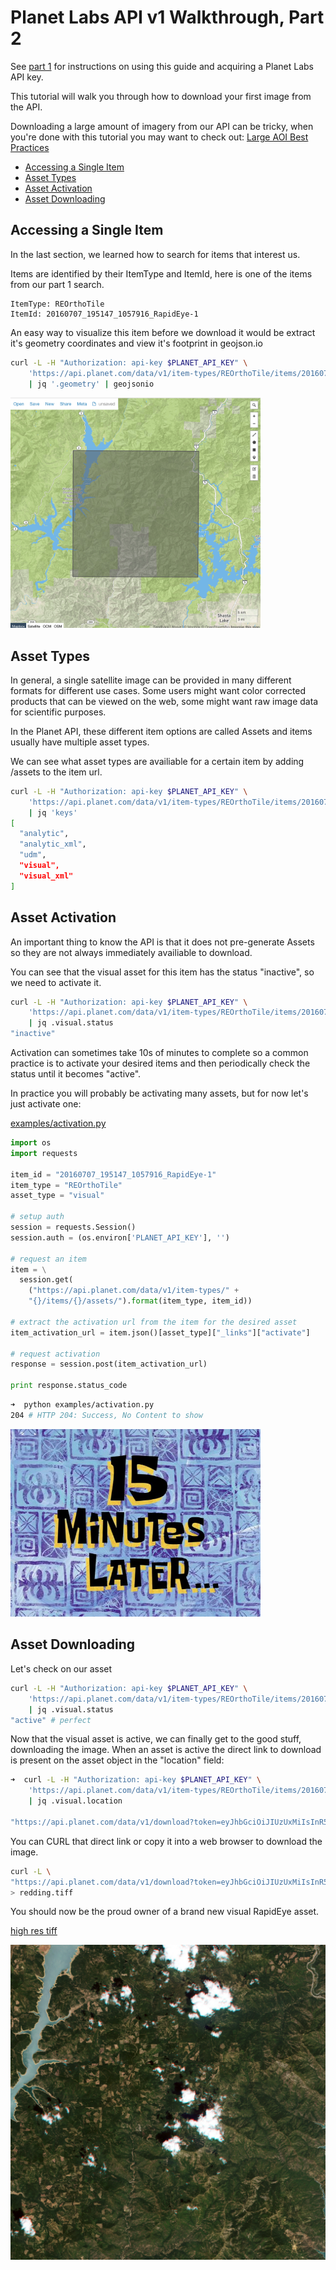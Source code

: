 # Planet Labs API v1 Walkthrough, Part 2

See [part 1](intro_part_1_search.md) for instructions on using this guide and acquiring a Planet Labs API key.

This tutorial will walk you through how to download your first image from the API. 

Downloading a large amount of imagery from our API can be tricky, when you're done with this tutorial you may want to check out: [Large AOI Best Practices](large_aoi_best_practices.md)

* [Accessing a Single Item](#single)
* [Asset Types](#types)
* [Asset Activation](#activate)
* [Asset Downloading](#download)


<a name="single"></a>
## Accessing a Single Item
In the last section, we learned how to search for items that interest us. 

Items are identified by their ItemType and ItemId, here is one of the items from our part 1 search.

```
ItemType: REOrthoTile
ItemId: 20160707_195147_1057916_RapidEye-1
```

An easy way to visualize this item before we download it would be extract it's geometry coordinates and view it's footprint in geojson.io

```sh
curl -L -H "Authorization: api-key $PLANET_API_KEY" \
    'https://api.planet.com/data/v1/item-types/REOrthoTile/items/20160707_195147_1057916_RapidEye-1' \
    | jq '.geometry' | geojsonio
```

<img src="../images/geojson3.png" style="width: 400px;"/>


<a name="types"></a>
## Asset Types

In general, a single satellite image can be provided in many different formats for different use cases. Some users might want color corrected products that can be viewed on the web, some might want raw image data for scientific purposes.

In the Planet API, these different item options are called Assets and items usually have multiple asset types.

We can see what asset types are availiable for a certain item by adding /assets to the item url.

```sh
curl -L -H "Authorization: api-key $PLANET_API_KEY" \
    'https://api.planet.com/data/v1/item-types/REOrthoTile/items/20160707_195147_1057916_RapidEye-1/assets' \
    | jq 'keys'
[
  "analytic",
  "analytic_xml",
  "udm",
  "visual",
  "visual_xml"
]
```

<a name="activate"></a>
## Asset Activation

An important thing to know the API is that it does not pre-generate Assets so they are not always immediately availiable to download. 

You can see that the visual asset for this item has the status "inactive", so we need to activate it.


```sh
curl -L -H "Authorization: api-key $PLANET_API_KEY" \
    'https://api.planet.com/data/v1/item-types/REOrthoTile/items/20160707_195147_1057916_RapidEye-1/assets/' \
    | jq .visual.status
"inactive"
```

Activation can sometimes take 10s of minutes to complete so a common practice is to activate your desired items and then periodically check the status until it becomes "active".

In practice you will probably be activating many assets, but for now let's just activate one:

[examples/activation.py](../examples/activation.py)

```python
import os
import requests

item_id = "20160707_195147_1057916_RapidEye-1"
item_type = "REOrthoTile"
asset_type = "visual"

# setup auth
session = requests.Session()
session.auth = (os.environ['PLANET_API_KEY'], '')

# request an item
item = \
  session.get(
    ("https://api.planet.com/data/v1/item-types/" +
    "{}/items/{}/assets/").format(item_type, item_id))

# extract the activation url from the item for the desired asset
item_activation_url = item.json()[asset_type]["_links"]["activate"]

# request activation
response = session.post(item_activation_url)

print response.status_code

```

```sh
➜  python examples/activation.py
204 # HTTP 204: Success, No Content to show
```

<img src="../images/15_minutes_later.jpg" style="width: 400px;"/>


<a name="download"></a>
## Asset Downloading 

Let's check on our asset

```sh
curl -L -H "Authorization: api-key $PLANET_API_KEY" \
    'https://api.planet.com/data/v1/item-types/REOrthoTile/items/20160707_195147_1057916_RapidEye-1/assets/' \
    | jq .visual.status
"active" # perfect
```

Now that the visual asset is active, we can finally get to the good stuff, downloading the image. When an asset is active the direct link to download is present on the asset object in the "location" field:

```sh
➜  curl -L -H "Authorization: api-key $PLANET_API_KEY" \
    'https://api.planet.com/data/v1/item-types/REOrthoTile/items/20160707_195147_1057916_RapidEye-1/assets/' \
    | jq .visual.location

"https://api.planet.com/data/v1/download?token=eyJhbGciOiJIUzUxMiIsInR5cCI6IkpXVCJ9.eyJzdWIiOiJwUDNCNU9aYVFKUnN2WGsydmF3UVpLL2ZWci9DZWk0bG82OGJuT2NRR2laZ01EcFBTUnpsSWdHNGlZM2R5YTZWQ2xHdDROeFBka29Kb295a1BvdktPUT09IiwiaXRlbV90eXBlX2lkIjoiUkVPcnRob1RpbGUiLCJ0b2tlbl90eXBlIjoidHlwZWQtaXRlbSIsImV4cCI6MTQ3Mzc1MDczOCwiaXRlbV9pZCI6IjIwMTYwNzA3XzE5NTE0N18xMDU3OTE2X1JhcGlkRXllLTEiLCJhc3NldF90eXBlIjoidmlzdWFsIn0.lhRgqIggvnRoCgUVX3hgaNYDQIdU09wVaImxv3a_vuGjfzC7_OteYeViboeiZYBH2_eMdWT5ZWDz2BZiAWkXlQ"
```

You can CURL that direct link or copy it into a web browser to download the image.

```sh
curl -L \
"https://api.planet.com/data/v1/download?token=eyJhbGciOiJIUzUxMiIsInR5cCI6IkpXVCJ9.eyJzdWIiOiJwUDNCNU9aYVFKUnN2WGsydmF3UVpLL2ZWci9DZWk0bG82OGJuT2NRR2laZ01EcFBTUnpsSWdHNGlZM2R5YTZWQ2xHdDROeFBka29Kb295a1BvdktPUT09IiwiaXRlbV90eXBlX2lkIjoiUkVPcnRob1RpbGUiLCJ0b2tlbl90eXBlIjoidHlwZWQtaXRlbSIsImV4cCI6MTQ3Mzc1MDczOCwiaXRlbV9pZCI6IjIwMTYwNzA3XzE5NTE0N18xMDU3OTE2X1JhcGlkRXllLTEiLCJhc3NldF90eXBlIjoidmlzdWFsIn0.lhRgqIggvnRoCgUVX3hgaNYDQIdU09wVaImxv3a_vuGjfzC7_OteYeViboeiZYBH2_eMdWT5ZWDz2BZiAWkXlQ" \
> redding.tiff
```

You should now be the proud owner of a brand new visual RapidEye asset.

[high res tiff](../images/redding1.tiff)

![](../images/redding1.jpg)






 


